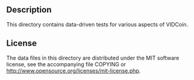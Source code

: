Description
------------

This directory contains data-driven tests for various aspects of VIDCoin.

License
--------

The data files in this directory are distributed under the MIT software
license, see the accompanying file COPYING or
http://www.opensource.org/licenses/mit-license.php.

